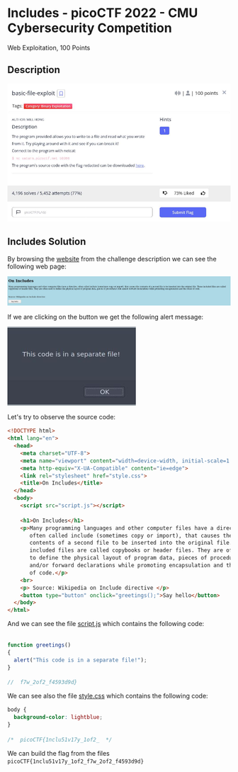 # Includes - picoCTF 2022 - CMU Cybersecurity Competition
Web Exploitation, 100 Points

## Description


![‏‏info.JPG](images/info.JPG)
 

## Includes Solution

By browsing the [website](http://saturn.picoctf.net:52895/) from the challenge description we can see the following web page:

![webpage.JPG](images/webpage.JPG)

If we are clicking on the button we get the following alert message:

![alert.JPG](images/alert.JPG)

Let's try to observe the source code:
```html
<!DOCTYPE html>
<html lang="en">
  <head>
    <meta charset="UTF-8">
    <meta name="viewport" content="width=device-width, initial-scale=1.0">
    <meta http-equiv="X-UA-Compatible" content="ie=edge">
    <link rel="stylesheet" href="style.css">
    <title>On Includes</title>
  </head>
  <body>
    <script src="script.js"></script>
  
    <h1>On Includes</h1>
    <p>Many programming languages and other computer files have a directive, 
       often called include (sometimes copy or import), that causes the 
       contents of a second file to be inserted into the original file. These 
       included files are called copybooks or header files. They are often used
       to define the physical layout of program data, pieces of procedural code
       and/or forward declarations while promoting encapsulation and the reuse
       of code.</p>
    <br>
    <p> Source: Wikipedia on Include directive </p>
    <button type="button" onclick="greetings();">Say hello</button>
  </body>
</html>
```

And we can see the file [script.js](http://saturn.picoctf.net:52895/script.js) which contains the following code:
```javascript

function greetings()
{
  alert("This code is in a separate file!");
}

//  f7w_2of2_f4593d9d}
```

We can see also the file [style.css](view-source:http://saturn.picoctf.net:52895/style.css) which contains the following code:
```css
body {
  background-color: lightblue;
}

/*  picoCTF{1nclu51v17y_1of2_  */

```

We can build the flag from the files ```picoCTF{1nclu51v17y_1of2_f7w_2of2_f4593d9d}```